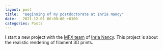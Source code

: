 ```yaml
---
layout: post
title:  "Beginning of my postdoctorate at Inria Nancy"
date:   2021-12-01 00:00:00 +0100
categories: Posts
---
```


I start a new project with the [MFX team](https://mfx.loria.fr/) of [Inria Nancy](https://www.inria.fr/en/centre-inria-nancy-grand-est). This project is about the realistic rendering of filament 3D prints.